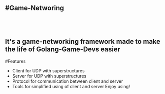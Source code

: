 #Game-Networing
---
![]()
![]()
---
It's a game-networking framework made to make the life of Golang-Game-Devs easier
---
#Features
 - Client for UDP with superstructures
 - Server for UDP with superstructures
 - Protocol for communication between client and server
 - Tools for simplified using of client and server
Enjoy using!
